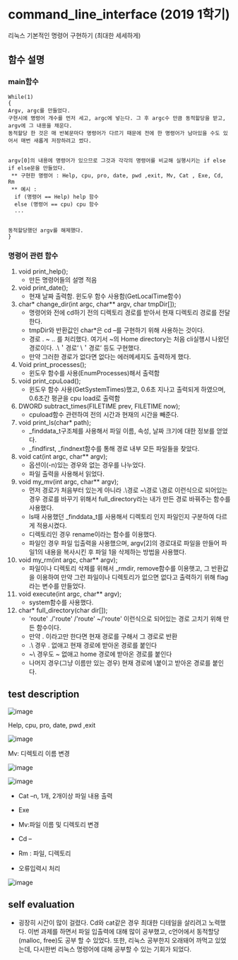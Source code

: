 # command_line_interface (2019 1학기)
리눅스 기본적인 명령어 구현하기 (최대한 세세하게)

## 함수 설명

### main함수

```
While(1)
{
Argv, argc를 만들었다. 
구현시에 명령어 개수를 먼저 세고, argc에 넣는다. 그 후 argc수 만큼 동적할당을 받고, argv에 그 내용을 채운다.
동적할당 한 것은 매 반복문마다 명령어가 다르기 때문에 전에 한 명령어가 남아있을 수도 있어서 매번 새롭게 저장하려고 썼다.


argv[0]의 내용에 명령어가 있으므로 그것과 각각의 명령어를 비교해 실행시키는 if else if else문을 만들었다.
 ** 구현한 명령어 : Help, cpu, pro, date, pwd ,exit, Mv, Cat , Exe, Cd, Rm
 ** 예시 : 
  if (명령어 == Help) help 함수
  else (명령어 == cpu) cpu 함수
  ...
  

동적할당했던 argv를 해제했다.
}
```

### 명령어 관련 함수

1. void print_help();
    - 만든 명령어들의 설명 적음
2. void print_date();
    - 현재 날짜 출력함. 윈도우 함수 사용함(GetLocalTime함수)
3. char* change_dir(int argc, char** argv, char tmpDir[]);
    - 명령어와 전에 cd하기 전의 디렉토리 경로를 받아서 현재 디렉토리 경로를 전달한다.
    - tmpDir와 반환값인 char*은 cd –를 구현하기 위해 사용하는 것이다.
    - 경로 . ~ .. 를 처리했다. 여기서 ~의 Home directory는 처음 cli실행시 나왔던 경로이다. .\＇경로’ \＇경로’ 등도 구현했다.
    - 만약 그러한 경로가 없다면 없다는 에러메세지도 출력하게 했다.
4. Void print_processes();
    - 윈도우 함수를 사용(EnumProcesses)해서 출력함
5. void print_cpuLoad();
    - 윈도우 함수 사용(GetSystemTimes)했고, 0.6초 지나고 출력되게 하였으며, 0.6초간 평균을 cpu load로 출력함
6. DWORD subtract_times(FILETIME prev, FILETIME now);
    - cpuload함수 관련하여 전의 시간과 현재의 시간을 빼준다.
 7. void print_ls(char* path);
    - _finddata_t구조체를 사용해서 파일 이름, 속성, 날짜 크기에 대한 정보를 얻었다.
    - _findfirst, _findnext함수를 통해 경로 내부 모든 파일들을 찾았다.
8. void cat(int argc, char** argv);
    - 옵션이(-n)있는 경우와 없는 경우를 나누었다.
    - 파일 출력을 사용해서 읽었다.
9. void my_mv(int argc, char** argv);
    - 먼저 경로가 처음부터 있는게 아니라 .\경로 ~\경로 \경로 이런식으로 되어있는 경우 경로를 바꾸기 위해서 full_directory라는 내가 만든 경로 바꿔주는 함수를 사용했다.
    - ls때 사용했던 _finddata_t를 사용해서 디렉토리 인지 파일인지 구분하여 다르게 적용시켰다.
    - 디렉토리인 경우 rename이라는 함수를 이용했다.
    - 파일인 경우 파일 입출력을 사용했으며, argv[2]의 경로대로 파일을 만들어 파일1의 내용을 복사시킨 후 파일 1을 삭제하는 방법을 사용했다.
10. void my_rm(int argc, char** argv);
    - 파일이나 디렉토리 삭제를 위해서 _rmdir, remove함수를 이용햇고, 그 반환값을 이용하여 만약 그런 파일이나 디렉토리가 없으면 없다고 출력하기 위해 flag라는 변수를 만들었다.
11. void execute(int argc, char** argv);
    - system함수를 사용했다.
12. char* full_directory(char dir[]);
    - 'route' ./'route' /'route' ~/'route' 이런식으로 되어있는 경로 고치기 위해 만든 함수이다.
    - 만약 . 이라고만 한다면 현재 경로를 구해서 그 경로로 반환
    - .\ 경우 . 없애고 현재 경로에 받아온 경로를 붙인다
    - ~\ 경우도 ~ 없애고 home 경로에 받아온 경로를 붙인다
    - 나머지 경우(그냥 이름만 있는 경우)  현재 경로에 \붙이고 받아온 경로를 붙인다.

## test description

![image](https://user-images.githubusercontent.com/52481037/93217943-9c779000-f7a4-11ea-8c50-b8be862c5bfc.png)

Help, cpu, pro, date, pwd ,exit


![image](https://user-images.githubusercontent.com/52481037/93217956-9f728080-f7a4-11ea-9ece-e20d6e7736dc.png)

Mv: 디렉토리 이름 변경

![image](https://user-images.githubusercontent.com/52481037/93217965-a13c4400-f7a4-11ea-8e53-5320cbd0a79c.png)

![image](https://user-images.githubusercontent.com/52481037/93217969-a39e9e00-f7a4-11ea-8d45-70f886f48051.png)

  - Cat –n, 1개, 2개이상 파일 내용 출력

  - Exe

  - Mv:파일 이름 및 디렉토리 변경 

  - Cd –

  - Rm : 파일, 디렉토리


 - 오류입력시 처리

![image](https://user-images.githubusercontent.com/52481037/93217979-a600f800-f7a4-11ea-84a0-c42ebc468604.png)


## self evaluation

- 굉장히 시간이 많이 걸렸다. Cd와 cat같은 경우 최대한 디테일을 살리려고 노력했다. 
이번 과제를 하면서 파일 입출력에 대해 많이 공부했고, c언어에서 동적할당(malloc, free)도 공부 할 수 있었다. 
또한, 리눅스 공부한지 오래돼어 까먹고 있었는데, 다시한번 리눅스 명령어에 대해 공부할 수 있는 기회가 되었다.

